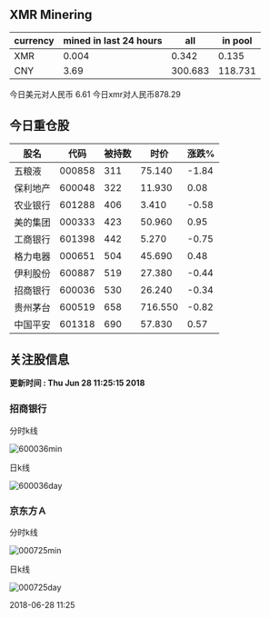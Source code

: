 ## XMR Minering

|currency|mined in last 24 hours|all|in pool|
|---|---|---|---|
|XMR|0.004|0.342|0.135|
|CNY|3.69|300.683|118.731|

今日美元对人民币 6.61	今日xmr对人民币878.29


## 今日重仓股 

|股名|代码|被持数|时价|涨跌%|
|---|---|---|---|---|
|五粮液|000858|311|75.140|-1.84|
|保利地产|600048|322|11.930|0.08|
|农业银行|601288|406|3.410|-0.58|
|美的集团|000333|423|50.960|0.95|
|工商银行|601398|442|5.270|-0.75|
|格力电器|000651|504|45.690|0.48|
|伊利股份|600887|519|27.380|-0.44|
|招商银行|600036|530|26.240|-0.34|
|贵州茅台|600519|658|716.550|-0.82|
|中国平安|601318|690|57.830|0.57|

## 关注股信息
**更新时间 : Thu Jun 28 11:25:15 2018**
### 招商银行 
分时k线

![600036min](http://image.sinajs.cn/newchart/min/n/sh600036.gif)

日k线

![600036day](http://image.sinajs.cn/newchart/daily/n/sh600036.gif)

### 京东方Ａ 
分时k线

![000725min](http://image.sinajs.cn/newchart/min/n/sz000725.gif)

日k线

![000725day](http://image.sinajs.cn/newchart/daily/n/sz000725.gif)

2018-06-28 11:25